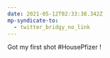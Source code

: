```yaml
---
date: 2021-05-12T02:33:38.342Z
mp-syndicate-to:
  - twitter_bridgy_no_link
---
```


Got my first shot #HousePfizer !
